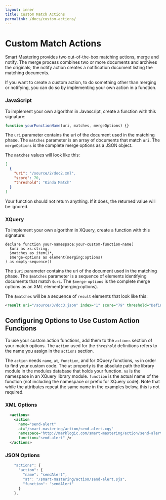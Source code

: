 ```yaml
---
layout: inner
title: Custom Match Actions
permalink: /docs/custom-actions/
---
```


# Custom Match Actions

Smart Mastering provides two out-of-the-box matching actions, merge and notify. The merge process combines two or more
documents and archives the originals; the notify action creates a notification document listing the matching documents.

If you want to create a custom action, to do something other than merging or notifying, you can do so by implementing your own action in a function. 

### JavaScript

To implement your own algorithm in Javascript, create a function with this 
signature: 

```javascript
function yourFunctionName(uri, matches, mergeOptions) {}
```

The `uri` parameter contains the uri of the document used in the matching phase. The `matches` parameter is an array of documents that match `uri`. The `mergeOptions` is the complete merge options as a JSON object. 

The `matches` values will look like this:

```json
[
  {
    "uri": "/source/2/doc2.xml",
    "score": 70,
    "threshold": "Kinda Match"
  }
]
```

Your function should not return anything. If it does, the returned value will be ignored.

### XQuery

To implement your own algorithm in XQuery, create a function with this 
signature: 

```xquery
declare function your-namespace:your-custom-function-name(
  $uri as xs:string,
  $matches as item()*,
  $merge-options as element(merging:options)
) as empty-sequence()
```

The `$uri` parameter contains the uri of the document used in the matching phase. The `$matches` parameter is a sequence of  elements identifying documents that match `$uri`. The `$merge-options` is the complete merge options as an XML element(merging:options). 

The `$matches` will be a sequence of `result` elements that look like this:

```xml
<result uri="/source/3/doc3.json" index="1" score="79" threshold="Definitive Match" action="my-action"/>
```

## Configuring Options to Use Custom Action Functions

To use your custom action functions, add them to the `actions` section of your match options. The 
`action` used for the `threshold` definitions refers to the name you assign in the `actions` section. 

The `action` needs `name`, `at`, `function`, and for XQuery functions, `ns` in order to find your custom code. The `at` 
property is the absolute path the library module in the modules database that holds your function. `ns` is the 
namespace in an XQuery library module. `function` is the actual name of the function (not including the namespace or 
prefix for XQuery code). Note that while the attributes repeat the same name in the examples below, this is not 
required.

### XML Options

```xml
  <actions>
    <action 
      name="send-alert" 
      at="/smart-mastering/action/send-alert.xqy"
      namespace="http://marklogic.com/smart-mastering/action/send-alert" 
      function="send-alert" />
  </actions>
```

### JSON Options

```javascript
    "actions": {
      "action": {
        "name": "sendAlert",
        "at": "/smart-mastering/action/send-alert.sjs",
        "function": "sendAlert"
      }
    },
```
